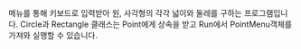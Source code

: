 메뉴를 통해 키보드로 입력받아 원, 사각형의 각각 넓이와 둘레를 구하는 프로그램입니다.
Circle과 Rectangle 클래스는 Point에게 상속을 받고 Run에서 PointMenu객체를 가져와 실행할 수 있습니다.
